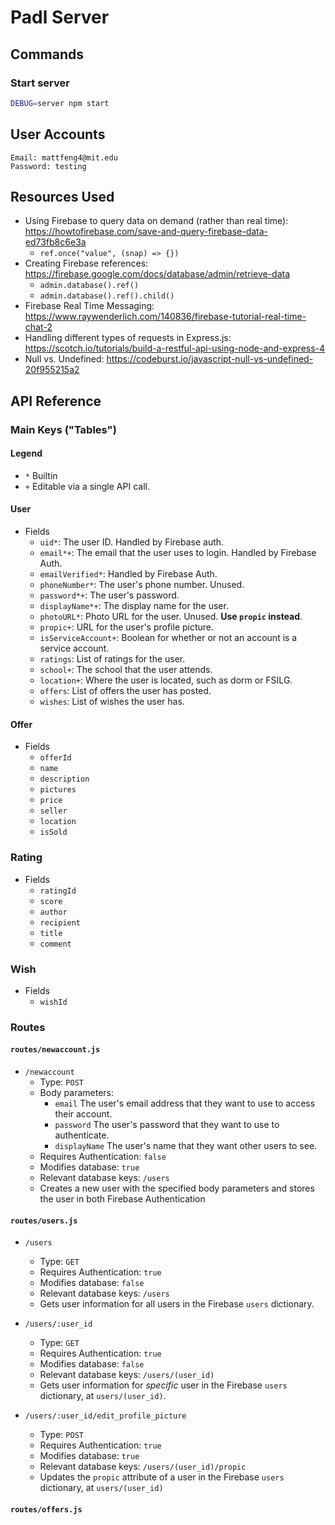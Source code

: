 # Padl Server

## Commands

### Start server
```bash
DEBUG=server npm start
```



## User Accounts
```
Email: mattfeng4@mit.edu
Password: testing
```

## Resources Used

* Using Firebase to query data on demand (rather than real time): https://howtofirebase.com/save-and-query-firebase-data-ed73fb8c6e3a
  * `ref.once("value", (snap) => {})`
* Creating Firebase references: https://firebase.google.com/docs/database/admin/retrieve-data
  * `admin.database().ref()`
  * `admin.database().ref().child()`
* Firebase Real Time Messaging: https://www.raywenderlich.com/140836/firebase-tutorial-real-time-chat-2
* Handling different types of requests in Express.js: https://scotch.io/tutorials/build-a-restful-api-using-node-and-express-4
* Null vs. Undefined: https://codeburst.io/javascript-null-vs-undefined-20f955215a2

## API Reference

### Main Keys ("Tables")

#### Legend
- `*` Builtin
- `+` Editable via a single API call.

#### User
* Fields
  * `uid*`: The user ID. Handled by Firebase auth.
  * `email*+`: The email that the user uses to login. Handled by Firebase Auth.
  * `emailVerified*`: Handled by Firebase Auth.
  * `phoneNumber*`: The user's phone number. Unused.
  * `password*+`: The user's password.
  * `displayName*+`: The display name for the user.
  * `photoURL*`: Photo URL for the user. Unused. **Use `propic` instead**.
  * `propic+`: URL for the user's profile picture.
  * `isServiceAccount+`: Boolean for whether or not an account is a service account.
  * `ratings`: List of ratings for the user.
  * `school+`: The school that the user attends.
  * `location+`: Where the user is located, such as dorm or FSILG.
  * `offers`: List of offers the user has posted.
  * `wishes`: List of wishes the user has.

#### Offer
* Fields
  * `offerId`
  * `name`
  * `description`
  * `pictures`
  * `price`
  * `seller`
  * `location`
  * `isSold`

### Rating
* Fields
  * `ratingId`
  * `score`
  * `author`
  * `recipient`
  * `title`
  * `comment`

### Wish
* Fields
  * `wishId`

### Routes

#### `routes/newaccount.js`
* `/newaccount`
  * Type: `POST`
  * Body parameters:
    * `email` The user's email address that they want to use to access their account.
    * `password` The user's password that they want to use to authenticate.
    * `displayName` The user's name that they want other users to see.
  * Requires Authentication: `false`
  * Modifies database: `true`
  * Relevant database keys: `/users`
  * Creates a new user with the specified body parameters and stores the user in both Firebase Authentication


#### `routes/users.js`
* `/users`
  * Type: `GET`
  * Requires Authentication: `true`
  * Modifies database: `false`
  * Relevant database keys: `/users`
  * Gets user information for all users in the Firebase `users` dictionary.

* `/users/:user_id`
  * Type: `GET`
  * Requires Authentication: `true`
  * Modifies database: `false`
  * Relevant database keys: `/users/(user_id)`
  * Gets user information for *specific* user in the Firebase `users` dictionary, at `users/(user_id)`.

* `/users/:user_id/edit_profile_picture`
  * Type: `POST`
  * Requires Authentication: `true`
  * Modifies database: `true`
  * Relevant database keys: `/users/(user_id)/propic`
  * Updates the `propic` attribute of a user in the Firebase `users` dictionary, at `users/(user_id)`

#### `routes/offers.js`
